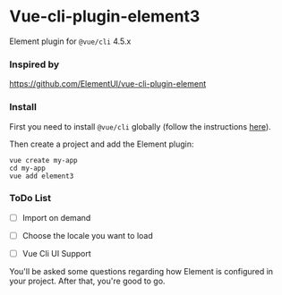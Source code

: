 # Vue-cli-plugin-element3

Element plugin for `@vue/cli` 4.5.x
### Inspired by
https://github.com/ElementUI/vue-cli-plugin-element

### Install

First you need to install `@vue/cli` globally (follow the instructions [here](https://cli.vuejs.org/)).

Then create a project and add the Element plugin:

```
vue create my-app
cd my-app
vue add element3
```

### ToDo List
- [ ] Import on demand
- [ ] Choose the locale you want to load
- [ ] Vue Cli UI Support




You'll be asked some questions regarding how Element is configured in your project. After that, you're good to go.

